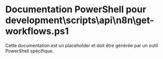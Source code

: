 # Documentation PowerShell pour development\scripts\api\n8n\get-workflows.ps1

Cette documentation est un placeholder et doit être générée par un outil PowerShell spécifique.
